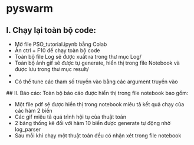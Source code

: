 # pyswarm
## I. Chạy lại toàn bộ code:
<ul>
  <li>Mở file PSO_tutorial.ipynb bằng Colab</li>
  <li>Ấn ctrl + F10 để chạy toàn bộ code</li>
  <li>Toàn bộ file Log sẽ được xuất ra trong thư mục Log/</li>
  <li>Toàn bộ ảnh gif sẽ được tự generate, hiển thị trong file Notebook và được lưu trong thư mục result/<li>
  <li>Có thể tune các tham số truyền vào bằng các argument truyền vào</li>
</ul>
## II. Báo cáo:
Toàn bộ báo cáo được hiển thị trong file notebook bao gồm:
<ul>
  <li>Một file pdf sẽ được hiển thị trong notebook miêu tả kết quả chạy của các hàm 2 biến</li>
  <li>Các gif miêu tả quá trình hội tụ của thuật toán</li>
  <li>2 bảng thống kê đối với hàm 10 biến được generate tự động nhờ log_parser</li>
  <li>Sau mỗi khi chạy một thuật toán đều có nhận xét trong file notebook</li>
</ul>
